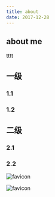 ```yaml
---
title: about
date: 2017-12-28
---
```

## about me
tttt

## 一级

### 1.1

### 1.2

## 二级

### 2.1

### 2.2

<img :src="$withBase('/favicon.ico')" alt="favicon">

![favicon](/favicon.ico)

<Vssue />